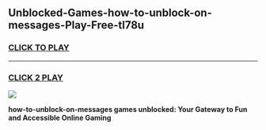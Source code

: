 
## Unblocked-Games-how-to-unblock-on-messages-Play-Free-tl78u
<h3>
<a href="https://premium76.site?title=how-to-unblock-on-messages&ref=18A1">CLICK TO PLAY</a></h3>
<hr>

<h3>
<a href="https://premium76.site?title=how-to-unblock-on-messages&ref=18A1">CLICK 2 PLAY</a>
  
</h3>

<a href="https://premium76.site?title=how-to-unblock-on-messages&ref=18A1"><img src="https://clearcache.store/games.png"></a>


**how-to-unblock-on-messages games unblocked: Your Gateway to Fun and Accessible Online Gaming**
